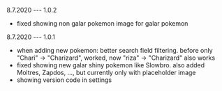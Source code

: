 8.7.2020 --- 1.0.2

- fixed showing non galar pokemon image for galar pokemon

8.7.2020 --- 1.0.1

- when adding new pokemon: better search field filtering. before only "Chari" -> "Charizard", worked, now "riza" -> "Charizard" also works
- fixed showing new galar shiny pokemon like Slowbro. also added Moltres, Zapdos, ..., but currently only with placeholder image
- showing version code in settings